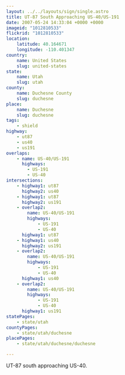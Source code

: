 ```yaml
---
layout: ../../layouts/sign/single.astro
title: UT-87 South Approaching US-40/US-191
date: 2007-05-24 14:33:04 +0000 +0000
imageid: "1012810533"
flickrid: "1012810533"
location:
    latitude: 40.164671
    longitude: -110.401347
country:
    name: United States
    slug: united-states
state:
    name: Utah
    slug: utah
county:
    name: Duchesne County
    slug: duchesne
place:
    name: Duchesne
    slug: duchesne
tags:
    - shield
highway:
    - ut87
    - us40
    - us191
overlaps:
    - name: US-40/US-191
      highways:
        - US-191
        - US-40
intersections:
    - highway1: ut87
      highway2: us40
    - highway1: ut87
      highway2: us191
    - overlap2:
        name: US-40/US-191
        highways:
            - US-191
            - US-40
      highway1: ut87
    - highway1: us40
      highway2: us191
    - overlap2:
        name: US-40/US-191
        highways:
            - US-191
            - US-40
      highway1: us40
    - overlap2:
        name: US-40/US-191
        highways:
            - US-191
            - US-40
      highway1: us191
statePages:
    - state/utah
countyPages:
    - state/utah/duchesne
placePages:
    - state/utah/duchesne/duchesne

---
```

UT-87 south approaching US-40.